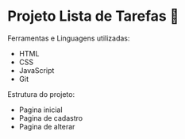 # Projeto Lista de Tarefas 🚀️

Ferramentas e Linguagens utilizadas:

* HTML
* CSS
* JavaScript
* Git

Estrutura do projeto:

- Pagina inicial
- Pagina de cadastro
- Pagina de alterar
